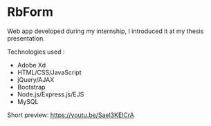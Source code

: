 # RbForm
Web app developed during my internship, I introduced it at my thesis presentation.

Technologies used :
- Adobe Xd
- HTML/CSS/JavaScript
- jQuery/AJAX
- Bootstrap
- Node.js/Express.js/EJS
- MySQL

Short preview: https://youtu.be/Sael3KElCrA
